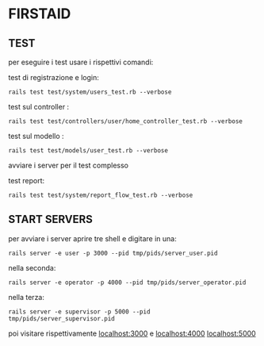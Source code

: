 # FIRSTAID

## TEST
per eseguire i test usare i rispettivi comandi:

test di registrazione e login: 

    rails test test/system/users_test.rb --verbose
test sul controller : 

    rails test test/controllers/user/home_controller_test.rb --verbose
test sul modello : 

    rails test test/models/user_test.rb --verbose

avviare i server per il test complesso

test report: 

    rails test test/system/report_flow_test.rb --verbose

## START SERVERS
per avviare i server aprire tre shell e digitare in una:

    rails server -e user -p 3000 --pid tmp/pids/server_user.pid
nella seconda:

    rails server -e operator -p 4000 --pid tmp/pids/server_operator.pid
nella terza:

    rails server -e supervisor -p 5000 --pid tmp/pids/server_supervisor.pid
    
poi visitare rispettivamente [localhost:3000](http://localhost:3000) e [localhost:4000](http://localhost:4000) [localhost:5000](http://localhost:5000) 

